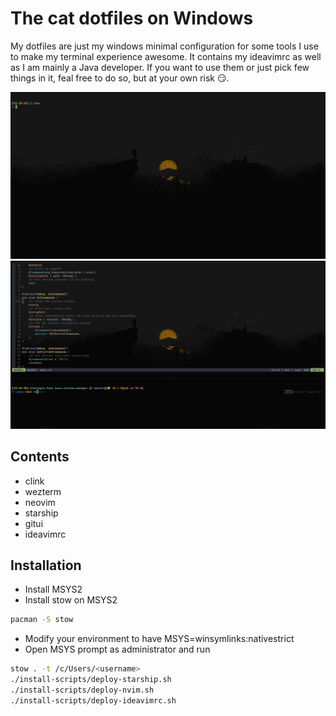 # The cat dotfiles on Windows

My dotfiles are just my windows minimal configuration for some tools I use to make my terminal experience awesome.
It contains my ideavimrc as well as I am mainly a Java developer.
If you want to use them or just pick few things in it, feal free to do so, but at your own risk :smirk:.

![term screenshot](./screen-dot-windows.webp)
![term screenshot2](./screen-dot-windows2.png)
## Contents

- clink
- wezterm
- neovim
- starship
- gitui
- ideavimrc

## Installation

- Install MSYS2
- Install stow on MSYS2
```sh
pacman -S stow
```
- Modify your environment to have MSYS=winsymlinks:nativestrict
- Open MSYS prompt as administrator and run
```sh
stow . -t /c/Users/<username>
./install-scripts/deploy-starship.sh 
./install-scripts/deploy-nvim.sh 
./install-scripts/deploy-ideavimrc.sh 
```

